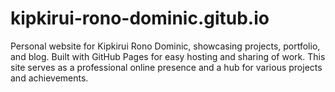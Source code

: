 # kipkirui-rono-dominic.gitub.io
Personal website for Kipkirui Rono Dominic, showcasing projects, portfolio, and blog. Built with GitHub Pages for easy hosting and sharing of work. This site serves as a professional online presence and a hub for various projects and achievements.
